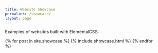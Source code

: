 ```yaml
---
title: Website Showcase
permalink: /showcase/
layout: page
---
```

Examples of websites built with ElementalCSS.

<div class="grid t:grid-cols2 d:grid-cols3 m-t6">
{% for post in site.showcase %}
{% include showcase.html %}
{% endfor %}
</div>